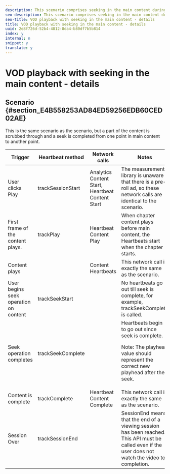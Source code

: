 ```yaml
---
description: This scenario comprises seeking in the main content during playback.
seo-description: This scenario comprises seeking in the main content during playback.
seo-title: VOD playback with seeking in the main content - details
title: VOD playback with seeking in the main content - details
uuid: 2e8f726d-52b4-4812-8da4-b80df7b5b814
index: y
internal: n
snippet: y
translate: y
---
```


# VOD playback with seeking in the main content - details


## Scenario {#section_E4B558253AD84ED59256EDB60CED02AE}

This is the same scenario as the [](r_vhl_scenarios_no-interup-comm-details-ios.md) scenario, but a part of the content is scrubbed through and a seek is completed from one point in main content to another point.

<table id="table_650DCE0B482249FFB01CCE36F2DCF259"> 
 <thead> 
  <tr> 
   <th colname="col1" class="entry"> Trigger </th> 
   <th colname="col2" class="entry"> Heartbeat method </th> 
   <th colname="col3" class="entry"> Network calls </th> 
   <th colname="col4" class="entry"> Notes </th> 
  </tr>
 </thead>
 <tbody> 
  <tr> 
   <td colname="col1">User clicks <span class="uicontrol"> Play</span> </td> 
   <td colname="col2"><span class="codeph"> trackSessionStart</span> </td> 
   <td colname="col3"> Analytics Content Start, Heartbeat Content Start</td> 
   <td colname="col4">The measurement library is unaware that there is a pre-roll ad, so these network calls are identical to the <a href="r_vhl_scenarios_no-interup-comm-details-ios.md" scope="local" format="dita"></a> scenario. </td> 
  </tr> 
  <tr> 
   <td colname="col1"> First frame of the content plays. </td> 
   <td colname="col2"><span class="codeph"> trackPlay</span> </td> 
   <td colname="col3"> Heartbeat Content Play </td> 
   <td colname="col4"> When chapter content plays before main content, the Heartbeats start when the chapter starts. </td> 
  </tr> 
  <tr> 
   <td colname="col1"> Content plays </td> 
   <td colname="col2"> </td> 
   <td colname="col3"> Content Heartbeats </td> 
   <td colname="col4">This network call is exactly the same as the <a href="r_vhl_scenarios_no-interup-comm-details-ios.md" format="dita" scope="local"></a> scenario. </td> 
  </tr> 
  <tr> 
   <td colname="col1"> User begins seek operation on content </td> 
   <td colname="col2"><span class="codeph"> trackSeekStart</span> </td> 
   <td colname="col3"> </td> 
   <td colname="col4">No heartbeats go out till seek is complete, for example, <span class="codeph"> trackSeekComplete</span> is called. </td> 
  </tr> 
  <tr> 
   <td colname="col1"> Seek operation completes </td> 
   <td colname="col2"><span class="codeph"> trackSeekComplete</span> </td> 
   <td colname="col3"> </td> 
   <td colname="col4">Heartbeats begin to go out since seek is complete. <p type="tip">Note:  The playhead value should represent the correct new playhead after the seek. </p> </td> 
  </tr> 
  <tr> 
   <td colname="col1"> Content is complete </td> 
   <td colname="col2"><span class="codeph"> trackComplete</span> </td> 
   <td colname="col3"> Heartbeat Content Complete</td> 
   <td colname="col4">This network call is exactly the same as the <a href="r_vhl_scenarios_no-interup-comm-details-ios.md" scope="local" format="dita"></a> scenario. </td> 
  </tr> 
  <tr> 
   <td colname="col1"> Session Over </td> 
   <td colname="col2"><span class="codeph"> trackSessionEnd</span> </td> 
   <td colname="col3"> </td> 
   <td colname="col4"><span class="codeph"> SessionEnd</span> means that the end of a viewing session has been reached. This API must be called even if the user does not watch the video to completion. </td> 
  </tr> 
 </tbody> 
</table>

